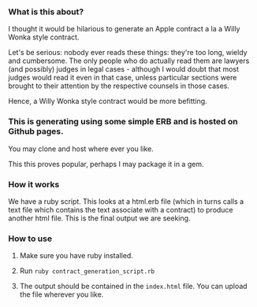 ### What is this about?

I thought it would be hilarious to generate an Apple contract a la a Willy Wonka style contract.

Let's be serious: nobody ever reads these things: they're too long, wieldy and cumbersome. The only people who do actually read them are lawyers (and possibly) judges in legal cases - although I would doubt that most judges would read it even in that case, unless particular sections were brought to their attention by the respective counsels in those cases.

Hence, a Willy Wonka style contract would be more befitting.

### This is generating using some simple ERB and is hosted on Github pages.

You may clone and host where ever you like.

This this proves popular, perhaps I may package it in a gem.


### How it works

We have a ruby script. This looks at a html.erb file (which in turns calls a text file which contains the text associate with a contract) to produce another html file. This is the final output we are seeking.

### How to use

1. Make sure you have ruby installed.

2. Run `ruby contract_generation_script.rb`

3. The output should be contained in the `index.html` file. You can upload the file wherever you like.

